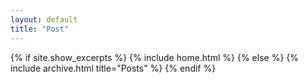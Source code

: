 ```yaml
---
layout: default
title: "Post"
---
```


{% if site.show_excerpts %}
  {% include home.html %}
{% else %}
  {% include archive.html title="Posts" %}
{% endif %}

